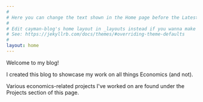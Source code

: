 ```yaml
---
#
# Here you can change the text shown in the Home page before the Latest Posts section.
#
# Edit cayman-blog's home layout in _layouts instead if you wanna make some changes
# See: https://jekyllrb.com/docs/themes/#overriding-theme-defaults
#
layout: home
---
```


Welcome to my blog! 

I created this blog to showcase my work on all things Economics (and not).

Various economics-related projects I've worked on are found under the Projects section of this page.

